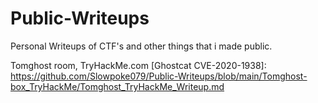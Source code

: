 # Public-Writeups
Personal Writeups of CTF's and other things that i made public.

Tomghost room, TryHackMe.com [Ghostcat CVE-2020-1938]:
https://github.com/Slowpoke079/Public-Writeups/blob/main/Tomghost-box_TryHackMe/Tomghost_TryHackMe_Writeup.md
